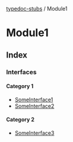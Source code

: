 [typedoc-stubs](../README.md) / Module1

# Module1

## Index

### Interfaces

#### Category 1

- [SomeInterface1](interfaces/SomeInterface1.md)
- [SomeInterface2](interfaces/SomeInterface2.md)

#### Category 2

- [SomeInterface3](interfaces/SomeInterface3.md)
